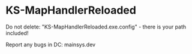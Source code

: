 # KS-MapHandlerReloaded

Do not delete: "KS-MapHandlerReloaded.exe.config" - there is your path included!

Report any bugs in DC: mainsys.dev
